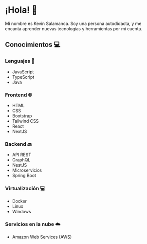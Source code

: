 # ¡Hola! 👋

Mi nombre es Kevin Salamanca. Soy una persona autodidacta, y me encanta aprender nuevas tecnologías y herramientas por mi cuenta.

## Conocimientos 💻

### Lenguajes 📝

- JavaScript
- TypeScript
- Java

### Frontend 🌐

- HTML
- CSS
- Bootstrap
- Tailwind CSS
- React
- NextJS

### Backend 🔙

- API REST
- GraphQL
- NestJS
- Microservicios
- Spring Boot

### Virtualización 💻
- Docker
- Linux
- Windows

### Servicios en la nube ☁️

- Amazon Web Services (AWS)
